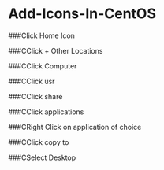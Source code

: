 # Add-Icons-In-CentOS

###Click Home Icon

###CClick + Other Locations

###CClick Computer

###CClick usr

###CClick share

###CClick applications

###CRight Click on application of choice

###CClick copy to

###CSelect Desktop
